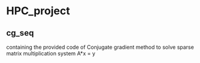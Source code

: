 # HPC_project
## cg_seq 
containing the provided code of Conjugate gradient method to solve sparse matrix multiplication system A*x = y
